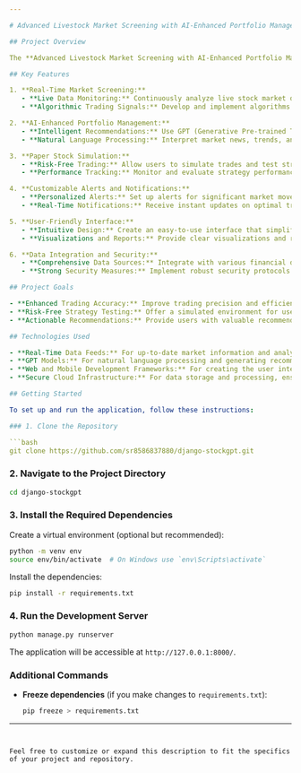 ```yaml
---

# Advanced Livestock Market Screening with AI-Enhanced Portfolio Management

## Project Overview

The **Advanced Livestock Market Screening with AI-Enhanced Portfolio Management** project is designed to transform investment strategies by combining real-time market data analysis with advanced AI technology. This project aims to offer a comprehensive tool for investors to make informed decisions, optimize their portfolios, and test trading strategies risk-free.

## Key Features

1. **Real-Time Market Screening:**
   - **Live Data Monitoring:** Continuously analyze live stock market data to identify potential buy and sell opportunities.
   - **Algorithmic Trading Signals:** Develop and implement algorithms to detect trading signals based on market indicators and predefined criteria.

2. **AI-Enhanced Portfolio Management:**
   - **Intelligent Recommendations:** Use GPT (Generative Pre-trained Transformer) models to generate actionable insights and recommendations for portfolio optimization.
   - **Natural Language Processing:** Interpret market news, trends, and sentiment to provide users with relevant and timely advice.

3. **Paper Stock Simulation:**
   - **Risk-Free Trading:** Allow users to simulate trades and test strategies without financial risk.
   - **Performance Tracking:** Monitor and evaluate strategy performance based on simulated trades and historical data.

4. **Customizable Alerts and Notifications:**
   - **Personalized Alerts:** Set up alerts for significant market movements or specific stock criteria.
   - **Real-Time Notifications:** Receive instant updates on optimal trading opportunities and portfolio changes.

5. **User-Friendly Interface:**
   - **Intuitive Design:** Create an easy-to-use interface that simplifies data and analytics.
   - **Visualizations and Reports:** Provide clear visualizations and reports to support informed decision-making.

6. **Data Integration and Security:**
   - **Comprehensive Data Sources:** Integrate with various financial data sources for thorough market analysis.
   - **Strong Security Measures:** Implement robust security protocols to protect user data and transactions.

## Project Goals

- **Enhanced Trading Accuracy:** Improve trading precision and efficiency through real-time data analysis and AI-driven insights.
- **Risk-Free Strategy Testing:** Offer a simulated environment for users to test and refine investment strategies.
- **Actionable Recommendations:** Provide users with valuable recommendations to maximize portfolio performance and growth.

## Technologies Used

- **Real-Time Data Feeds:** For up-to-date market information and analytics.
- **GPT Models:** For natural language processing and generating recommendations.
- **Web and Mobile Development Frameworks:** For creating the user interface and experience.
- **Secure Cloud Infrastructure:** For data storage and processing, ensuring security and reliability.

## Getting Started

To set up and run the application, follow these instructions:

### 1. Clone the Repository

```bash
git clone https://github.com/sr8586837880/django-stockgpt.git
```

### 2. Navigate to the Project Directory

```bash
cd django-stockgpt
```

### 3. Install the Required Dependencies

Create a virtual environment (optional but recommended):

```bash
python -m venv env
source env/bin/activate  # On Windows use `env\Scripts\activate`
```

Install the dependencies:

```bash
pip install -r requirements.txt
```

### 4. Run the Development Server

```bash
python manage.py runserver
```

The application will be accessible at `http://127.0.0.1:8000/`.

### Additional Commands

- **Freeze dependencies** (if you make changes to `requirements.txt`):

  ```bash
  pip freeze > requirements.txt
  ```

---
```


Feel free to customize or expand this description to fit the specifics of your project and repository.
